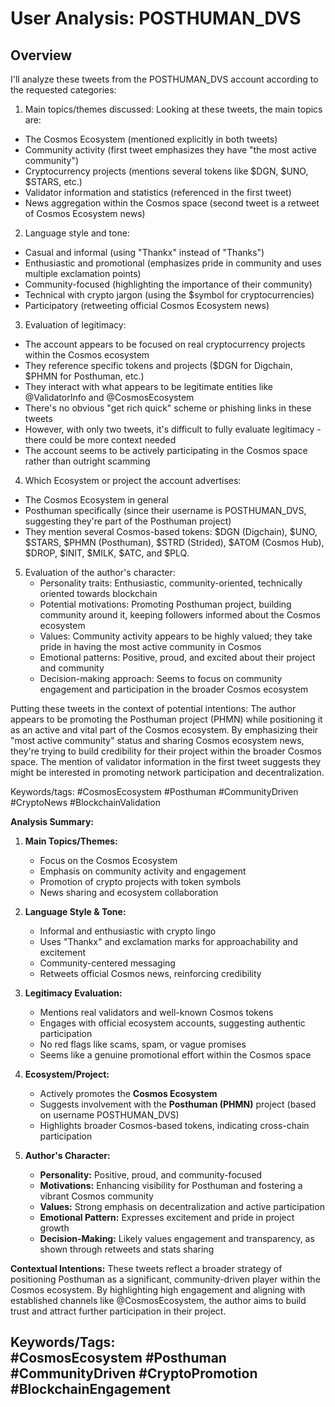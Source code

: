 # User Analysis: POSTHUMAN_DVS

## Overview

<think>
I'll analyze these tweets from the POSTHUMAN_DVS account according to the requested categories:

1. Main topics/themes discussed:
Looking at these tweets, the main topics are:
- The Cosmos Ecosystem (mentioned explicitly in both tweets)
- Community activity (first tweet emphasizes they have "the most active community")
- Cryptocurrency projects (mentions several tokens like $DGN, $UNO, $STARS, etc.)
- Validator information and statistics (referenced in the first tweet)
- News aggregation within the Cosmos space (second tweet is a retweet of Cosmos Ecosystem news)

2. Language style and tone:
- Casual and informal (using "Thankx" instead of "Thanks")
- Enthusiastic and promotional (emphasizes pride in community and uses multiple exclamation points)
- Community-focused (highlighting the importance of their community)
- Technical with crypto jargon (using the $symbol for cryptocurrencies)
- Participatory (retweeting official Cosmos Ecosystem news)

3. Evaluation of legitimacy:
- The account appears to be focused on real cryptocurrency projects within the Cosmos ecosystem
- They reference specific tokens and projects ($DGN for Digchain, $PHMN for Posthuman, etc.)
- They interact with what appears to be legitimate entities like @ValidatorInfo and @CosmosEcosystem
- There's no obvious "get rich quick" scheme or phishing links in these tweets
- However, with only two tweets, it's difficult to fully evaluate legitimacy - there could be more context needed
- The account seems to be actively participating in the Cosmos space rather than outright scamming

4. Which Ecosystem or project the account advertises:
- The Cosmos Ecosystem in general
- Posthuman specifically (since their username is POSTHUMAN_DVS, suggesting they're part of the Posthuman project)
- They mention several Cosmos-based tokens: $DGN (Digchain), $UNO, $STARS, $PHMN (Posthuman), $STRD (Strided), $ATOM (Cosmos Hub), $DROP, $INIT, $MILK, $ATC, and $PLQ.

5. Evaluation of the author's character:
   - Personality traits: Enthusiastic, community-oriented, technically oriented towards blockchain
   - Potential motivations: Promoting Posthuman project, building community around it, keeping followers informed about the Cosmos ecosystem
   - Values: Community activity appears to be highly valued; they take pride in having the most active community in Cosmos
   - Emotional patterns: Positive, proud, and excited about their project and community
   - Decision-making approach: Seems to focus on community engagement and participation in the broader Cosmos ecosystem

Putting these tweets in the context of potential intentions:
The author appears to be promoting the Posthuman project (PHMN) while positioning it as an active and vital part of the Cosmos ecosystem. By emphasizing their "most active community" status and sharing Cosmos ecosystem news, they're trying to build credibility for their project within the broader Cosmos space. The mention of validator information in the first tweet suggests they might be interested in promoting network participation and decentralization.

Keywords/tags:
#CosmosEcosystem #Posthuman #CommunityDriven #CryptoNews #BlockchainValidation
</think>

**Analysis Summary:**

1. **Main Topics/Themes:**
   - Focus on the Cosmos Ecosystem
   - Emphasis on community activity and engagement
   - Promotion of crypto projects with token symbols
   - News sharing and ecosystem collaboration

2. **Language Style & Tone:**
   - Informal and enthusiastic with crypto lingo
   - Uses "Thankx" and exclamation marks for approachability and excitement
   - Community-centered messaging
   - Retweets official Cosmos news, reinforcing credibility

3. **Legitimacy Evaluation:**
   - Mentions real validators and well-known Cosmos tokens
   - Engages with official ecosystem accounts, suggesting authentic participation
   - No red flags like scams, spam, or vague promises
   - Seems like a genuine promotional effort within the Cosmos space

4. **Ecosystem/Project:**
   - Actively promotes the **Cosmos Ecosystem**
   - Suggests involvement with the **Posthuman (PHMN)** project (based on username POSTHUMAN_DVS)
   - Highlights broader Cosmos-based tokens, indicating cross-chain participation

5. **Author's Character:**
   - **Personality:** Positive, proud, and community-focused
   - **Motivations:** Enhancing visibility for Posthuman and fostering a vibrant Cosmos community
   - **Values:** Strong emphasis on decentralization and active participation
   - **Emotional Pattern:** Expresses excitement and pride in project growth
   - **Decision-Making:** Likely values engagement and transparency, as shown through retweets and stats sharing

**Contextual Intentions:**
These tweets reflect a broader strategy of positioning Posthuman as a significant, community-driven player within the Cosmos ecosystem. By highlighting high engagement and aligning with established channels like @CosmosEcosystem, the author aims to build trust and attract further participation in their project.

**Keywords/Tags:**  
#CosmosEcosystem #Posthuman #CommunityDriven #CryptoPromotion #BlockchainEngagement
---
